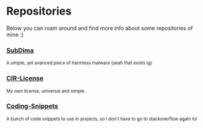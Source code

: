 <!-- THIS SITE IS LICENSED UNDER THE CIR-LICENSE. FOR MORE INFO VISIT https://github.com/Yuri010/CIR-License/
ORIGINAL CAN BE FOUND AT https://github.com/Yuri010/CIR-License/blob/main/License.md -->

# Repositories
Below you can roam around and find more info about some repositories of mine :)

### [SubDima](https://yuri010.github.io/repositories/subdima)
<sup>A simple, yet avanced piece of harmless malware (yeah that exists ig)</sup>

### [CIR-License](https://yuri010.github.io/repositories/cir-license)
<sup>My own license, universal and simple.</sup>

### [Coding-Snippets](https://yuri010.github.io/repositories/coding-snippets)
<sup>A bunch of code snippets to use in projects, so I don't have to go to stackoverflow again lol</sup>

